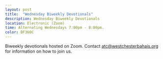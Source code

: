 ```yaml
---
layout: post
title:  "Wednesday Biweekly Devotionals"
description: Wednesday Biweekly Devotionals
location: Electronic (Zoom)
time: Alternating Wednesdays 7:00pm - 8:00pm.
color: BF360C
---
```

Biweekly devotionals hosted on Zoom.
Contact <atc@westchesterbahais.org> for information on how
to join us.
